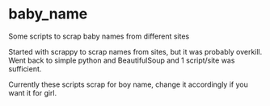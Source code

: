 # baby_name
Some scripts to scrap baby names from different sites

Started with scrappy to scrap names from sites, but it was probably overkill. Went back to simple python and BeautifulSoup and 1 script/site was sufficient.

Currently these scripts scrap for boy name, change it accordingly if you want it for girl.
